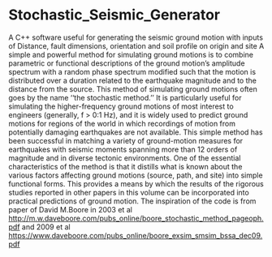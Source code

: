 # Stochastic_Seismic_Generator
A C++ software useful for generating the seismic ground motion with inputs of Distance, fault dimensions, orientation and soil profile on origin and site 
A simple and powerful method for simulating ground motions is to combine parametric or functional descriptions of the ground motion’s amplitude spectrum with a random phase spectrum modified such that the motion is distributed over a duration related to the earthquake magnitude and to the distance from the source. This method of simulating ground motions often goes by the name ‘‘the stochastic method.’’ It is particularly useful for simulating the higher-frequency ground motions of most interest to engineers (generally, f > 0:1 Hz), and it is widely used to predict ground motions for regions of the world in which recordings of motion from potentially damaging earthquakes are not available. This simple method has been successful in matching a variety of ground-motion measures for earthquakes with seismic moments spanning more than 12 orders of magnitude and in diverse tectonic environments. One of the essential characteristics of the method is that it distills what is known about the various factors affecting ground motions (source, path, and site) into simple functional forms. This provides a means by which the results of the rigorous studies reported in other papers in this volume can be incorporated into practical predictions of ground motion.
The inspiration of the code is from paper of David M.Boore in 2003 et al http://m.w.daveboore.com/pubs_online/boore_stochastic_method_pageoph.pdf and 2009 et al https://www.daveboore.com/pubs_online/boore_exsim_smsim_bssa_dec09.pdf
